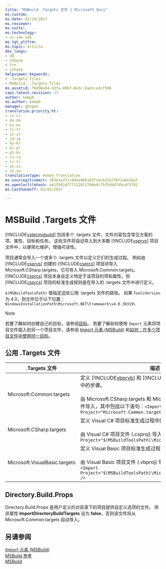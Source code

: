 ```yaml
---
title: "MSBuild .Targets 文件 | Microsoft Docs"
ms.custom: 
ms.date: 02/24/2017
ms.reviewer: 
ms.suite: 
ms.technology:
- vs-ide-sdk
ms.tgt_pltfrm: 
ms.topic: article
dev_langs:
- VB
- CSharp
- C++
- jsharp
helpviewer_keywords:
- .Targets files
- MSBuild, .Targets files
ms.assetid: f6d98eb4-d2fa-49b7-8e3c-bae1ca3cf596
caps.latest.revision: 17
author: kempb
ms.author: kempb
manager: ghogen
translation.priority.ht:
- cs-cz
- de-de
- es-es
- fr-fr
- it-it
- ja-jp
- ko-kr
- pl-pl
- pt-br
- ru-ru
- tr-tr
- zh-cn
- zh-tw
translationtype: Human Translation
ms.sourcegitcommit: 203e1e27cc892e96b103fc6cb22a73672a8e16af
ms.openlocfilehash: aa15581df771128117b0e4c75f5ddd749cdf5702
ms.lasthandoff: 03/01/2017

---
```

# <a name="msbuild-targets-files"></a>MSBuild .Targets 文件
[!INCLUDE[vstecmsbuild](../extensibility/internals/includes/vstecmsbuild_md.md)] 包括多个 .targets 文件，文件内容包含常见方案的项、属性、目标和任务。 这些文件将自动导入到大多数 [!INCLUDE[vsprvs](../code-quality/includes/vsprvs_md.md)] 项目文件中，以便简化维护，增强可读性。  

 项目通常会导入一个或多个 .targets 文件以定义它们的生成过程。 例如由 [!INCLUDE[vsprvs](../code-quality/includes/vsprvs_md.md)] 创建的 [!INCLUDE[csprcs](../data-tools/includes/csprcs_md.md)] 项目将导入 Microsoft.CSharp.targets，它可导入 Microsoft.Common.targets。 [!INCLUDE[csprcs](../data-tools/includes/csprcs_md.md)] 项目本身会定义特定于该项目的项和属性，但 [!INCLUDE[csprcs](../data-tools/includes/csprcs_md.md)] 项目的标准生成规则是在导入的 .targets 文件中进行定义。  

 `$(MSBuildToolsPath)` 值指定这些公用 .targets 文件的路径。 如果 `ToolsVersion` 为 4.0，则文件位于以下位置：`WindowsInstallationPath\Microsoft.NET\Framework\v4.0.30319\`  

> [!NOTE]
>  若要了解如何创建自己的目标，请参阅[目标](../msbuild/msbuild-targets.md)。 若要了解如何使用 `Import` 元素将项目文件插入到另一个项目文件，请参阅 [Import 元素 (MSBuild)](../msbuild/import-element-msbuild.md) 和[如何：在多个项目文件中使用同一目标](../msbuild/how-to-use-the-same-target-in-multiple-project-files.md)。  

## <a name="common-targets-files"></a>公用 .Targets 文件  

|.Targets 文件|描述|  
|-------------------|-----------------|  
|Microsoft.Common.targets|定义 [!INCLUDE[vbprvb](../code-quality/includes/vbprvb_md.md)] 和 [!INCLUDE[csprcs](../data-tools/includes/csprcs_md.md)] 项目标准生成过程中的步骤。<br /><br /> 由 Microsoft.CSharp.targets 和 Microsoft.VisualBasic.targets 文件导入，其中包括以下语句：`<Import Project="Microsoft.Common.targets" />`|  
|Microsoft.CSharp.targets|定义 Visual C# 项目标准生成过程中的步骤。<br /><br /> 由 Visual C# 项目文件 (.csproj) 导入，其中包括以下语句：`<Import Project="$(MSBuildToolsPath)\Microsoft.CSharp.targets" />`|  
|Microsoft.VisualBasic.targets|定义 Visual Basic 项目标准生成过程中的步骤。<br /><br /> 由 Visual Basic 项目文件 (.vbproj) 导入，其中包括以下语句：`<Import Project="$(MSBuildToolsPath)\Microsoft.VisualBasic.targets" />`|

## <a name="directorybuildprops"></a>Directory.Build.Props
Directory.Build.Props 是用户定义的对目录下的项目提供自定义选项的文件。 除非属性 **ImportDirectoryBuildTargets** 设为 **false**，否则该文件将从 Microsoft.Common.targets 自动导入。

## <a name="see-also"></a>另请参阅  
 [Import 元素 (MSBuild)](../msbuild/import-element-msbuild.md)   
 [MSBuild 参考](../msbuild/msbuild-reference.md)  
 [MSBuild](../msbuild/msbuild.md)

